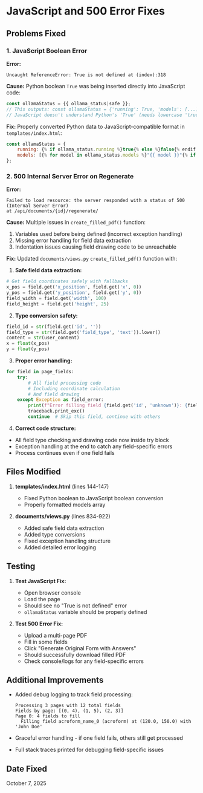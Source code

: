 # JavaScript and 500 Error Fixes

## Problems Fixed

### 1. JavaScript Boolean Error
**Error:**
```
Uncaught ReferenceError: True is not defined at (index):318
```

**Cause:**
Python boolean `True` was being inserted directly into JavaScript code:
```javascript
const ollamaStatus = {{ ollama_status|safe }};
// This outputs: const ollamaStatus = {'running': True, 'models': [...]};
// JavaScript doesn't understand Python's 'True' (needs lowercase 'true')
```

**Fix:**
Properly converted Python data to JavaScript-compatible format in `templates/index.html`:
```javascript
const ollamaStatus = {
    running: {% if ollama_status.running %}true{% else %}false{% endif %},
    models: [{% for model in ollama_status.models %}"{{ model }}"{% if not forloop.last %}, {% endif %}{% endfor %}]
};
```

### 2. 500 Internal Server Error on Regenerate
**Error:**
```
Failed to load resource: the server responded with a status of 500 (Internal Server Error)
at /api/documents/{id}/regenerate/
```

**Cause:**
Multiple issues in `create_filled_pdf()` function:
1. Variables used before being defined (incorrect exception handling)
2. Missing error handling for field data extraction
3. Indentation issues causing field drawing code to be unreachable

**Fix:**
Updated `documents/views.py` `create_filled_pdf()` function with:

1. **Safe field data extraction:**
```python
# Get field coordinates safely with fallbacks
x_pos = field.get('x_position', field.get('x', 0))
y_pos = field.get('y_position', field.get('y', 0))
field_width = field.get('width', 100)
field_height = field.get('height', 25)
```

2. **Type conversion safety:**
```python
field_id = str(field.get('id', ''))
field_type = str(field.get('field_type', 'text')).lower()
content = str(user_content)
x = float(x_pos)
y = float(y_pos)
```

3. **Proper error handling:**
```python
for field in page_fields:
    try:
        # All field processing code
        # Including coordinate calculation
        # And field drawing
    except Exception as field_error:
        print(f"Error filling field {field.get('id', 'unknown')}: {field_error}")
        traceback.print_exc()
        continue  # Skip this field, continue with others
```

4. **Correct code structure:**
- All field type checking and drawing code now inside try block
- Exception handling at the end to catch any field-specific errors
- Process continues even if one field fails

## Files Modified

1. **templates/index.html** (lines 144-147)
   - Fixed Python boolean to JavaScript boolean conversion
   - Properly formatted models array

2. **documents/views.py** (lines 834-922)
   - Added safe field data extraction
   - Added type conversions
   - Fixed exception handling structure
   - Added detailed error logging

## Testing

1. **Test JavaScript Fix:**
   - Open browser console
   - Load the page
   - Should see no "True is not defined" error
   - `ollamaStatus` variable should be properly defined

2. **Test 500 Error Fix:**
   - Upload a multi-page PDF
   - Fill in some fields
   - Click "Generate Original Form with Answers"
   - Should successfully download filled PDF
   - Check console/logs for any field-specific errors

## Additional Improvements

- Added debug logging to track field processing:
  ```
  Processing 3 pages with 12 total fields
  Fields by page: [(0, 4), (1, 5), (2, 3)]
  Page 0: 4 fields to fill
    Filling field acroform_name_0 (acroform) at (120.0, 150.0) with 'John Doe'
  ```

- Graceful error handling - if one field fails, others still get processed
- Full stack traces printed for debugging field-specific issues

## Date Fixed
October 7, 2025


